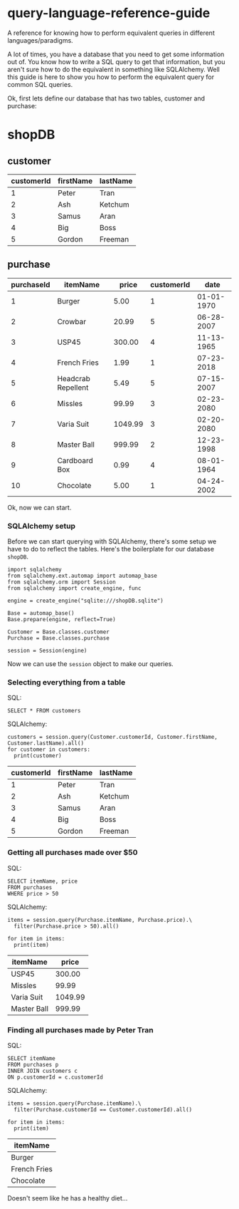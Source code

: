 # query-language-reference-guide
A reference for knowing how to perform equivalent queries in different languages/paradigms. 

A lot of times, you have a database that you need to get some information out of. You know how to write a SQL query to get that information, but you aren't sure how to do the equivalent in something like SQLAlchemy. Well this guide is here to show you how to perform the equivalent query for common SQL queries.

Ok, first lets define our database that has two tables, customer and purchase:

# shopDB

## customer
| customerId | firstName | lastName | 
| ---------- | --------- | -------- |
| 1 | Peter | Tran |
| 2 | Ash | Ketchum |
| 3 | Samus | Aran |
| 4 | Big | Boss |
| 5 | Gordon | Freeman |

## purchase
| purchaseId | itemName | price | customerId | date |
| ---------- | -------- | ----- | ---------- | ---- |
| 1 | Burger | 5.00 | 1 | 01-01-1970 |
| 2 | Crowbar | 20.99 | 5 | 06-28-2007 |
| 3 | USP45 | 300.00 | 4 | 11-13-1965 |
| 4 | French Fries | 1.99 | 1 | 07-23-2018 |
| 5 | Headcrab Repellent | 5.49 | 5 | 07-15-2007 |
| 6 | Missles | 99.99 | 3 | 02-23-2080 |
| 7 | Varia Suit | 1049.99 | 3 | 02-20-2080 |
| 8 | Master Ball | 999.99 | 2 | 12-23-1998 |
| 9 | Cardboard Box | 0.99 | 4 | 08-01-1964 |
| 10 | Chocolate | 5.00 | 1 | 04-24-2002 |

Ok, now we can start.

### SQLAlchemy setup
Before we can start querying with SQLAlchemy, there's some setup we have to do to reflect the tables.
Here's the boilerplate for our database `shopDB`.
```
import sqlalchemy
from sqlalchemy.ext.automap import automap_base
from sqlalchemy.orm import Session
from sqlalchemy import create_engine, func

engine = create_engine("sqlite:///shopDB.sqlite")

Base = automap_base()
Base.prepare(engine, reflect=True)

Customer = Base.classes.customer
Purchase = Base.classes.purchase

session = Session(engine)
```

Now we can use the `session` object to make our queries.

### Selecting everything from a table

SQL:
```
SELECT * FROM customers
```

SQLAlchemy:
```
customers = session.query(Customer.customerId, Customer.firstName, Customer.lastName).all()
for customer in customers:
  print(customer)
```

| customerId | firstName | lastName | 
| ---------- | --------- | -------- |
| 1 | Peter | Tran |
| 2 | Ash | Ketchum |
| 3 | Samus | Aran |
| 4 | Big | Boss |
| 5 | Gordon | Freeman |

### Getting all purchases made over $50

SQL:
```
SELECT itemName, price
FROM purchases
WHERE price > 50
```

SQLAlchemy:
```
items = session.query(Purchase.itemName, Purchase.price).\
  filter(Purchase.price > 50).all()
  
for item in items:
  print(item)
```

| itemName | price |
| -------- | ----- |
| USP45 | 300.00 |
| Missles | 99.99 | 3 
| Varia Suit | 1049.99 |
| Master Ball | 999.99 |

### Finding all purchases made by Peter Tran

SQL:
```
SELECT itemName
FROM purchases p
INNER JOIN customers c
ON p.customerId = c.customerId
```

SQLAlchemy:
```
items = session.query(Purchase.itemName).\
  filter(Purchase.customerId == Customer.customerId).all()

for item in items:
  print(item)
```

| itemName |
| -------- |
| Burger |
| French Fries |
| Chocolate |

Doesn't seem like he has a healthy diet...
